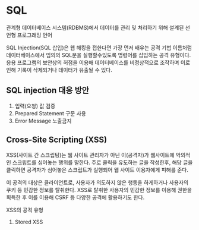 # SQL

관계형 데이터베이스 시스템(RDBMS)에서 데이터를 관리 및 처리하기 위해 설계된 선언형 프로그래밍 언어

SQL Injection(SQL 삽입)은 웹 해킹을 접한다면 가장 먼저 배우는 공격 기법
이름처럼 데이터베이스에서 임의의 SQL문을 실행할수있도록 명령어를 삽입하는 공격 유형이다.
응용 프로그램의 보안상의 허점을 이용해 데이터베이스를 비정상적으로 조작하며 이로 인해 기록이 삭제되거나 데이터가 유출될 수 있다.

## SQL injection 대응 방안

1. 입력(요청) 값 검증
2. Prepared Statement 구문 사용
3. Error Message 노출금지

## Cross-Site Scripting (XSS)

XSS(사이트 간 스크립팅)는 웹 사이트 관리자가 아닌 이(공격자)가 웹사이트에 악의적인 스크립트를 심어놓는 행위를 말한다.
주로 클릭을 유도하는 글을 작성한후, 해당 글을 클릭하면 공격자가 심어놓은 스크립트가 실행되어 웹 사이트 이용자에게 피해를 준다.

이 공격의 대상은 클라이언트로, 사용자가 의도하지 않은 행동을 하게하거나 사용자의 쿠키 등 민감한 정보를 탈취한다.
XSS로 탈취한 사용자의 민감한 정보를 이용해 권한을 획득한 후 이를 이용해 CSRF 등 다양한 공격에 활용하기도 한다.

XSS의 공격 유형

1. Stored XSS
